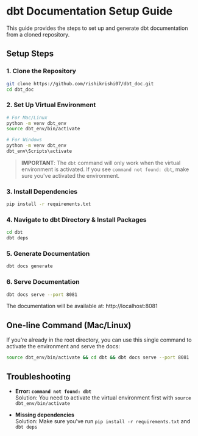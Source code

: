 # dbt Documentation Setup Guide

This guide provides the steps to set up and generate dbt documentation from a cloned repository.

## Setup Steps

### 1. Clone the Repository
```bash
git clone https://github.com/rishikrishi07/dbt_doc.git
cd dbt_doc
```

### 2. Set Up Virtual Environment
```bash
# For Mac/Linux
python -m venv dbt_env
source dbt_env/bin/activate

# For Windows
python -m venv dbt_env
dbt_env\Scripts\activate
```

> **IMPORTANT**: The `dbt` command will only work when the virtual environment is activated. 
> If you see `command not found: dbt`, make sure you've activated the environment.

### 3. Install Dependencies
```bash
pip install -r requirements.txt
```

### 4. Navigate to dbt Directory & Install Packages
```bash
cd dbt
dbt deps
```

### 5. Generate Documentation
```bash
dbt docs generate
```

### 6. Serve Documentation
```bash
dbt docs serve --port 8081
```

The documentation will be available at: http://localhost:8081

## One-line Command (Mac/Linux)
If you're already in the root directory, you can use this single command to activate the environment and serve the docs:
```bash
source dbt_env/bin/activate && cd dbt && dbt docs serve --port 8081
```

## Troubleshooting

- **Error: `command not found: dbt`**  
  Solution: You need to activate the virtual environment first with `source dbt_env/bin/activate`

- **Missing dependencies**  
  Solution: Make sure you've run `pip install -r requirements.txt` and `dbt deps` 